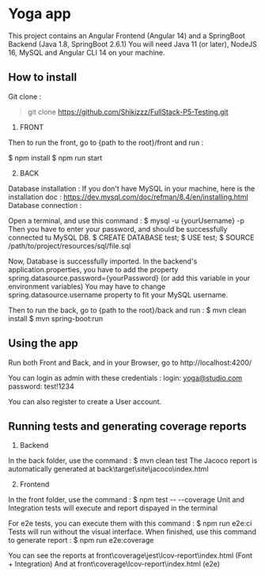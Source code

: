 # Yoga app

This project contains an Angular Frontend (Angular 14) and a SpringBoot Backend (Java 1.8, SpringBoot 2.6.1)
You will need Java 11 (or later), NodeJS 16, MySQL and Angular CLI 14 on your machine.

## How to install

Git clone :

> git clone https://github.com/Shikizzz/FullStack-P5-Testing.git

1) FRONT

Then to run the front, go to {path to the root}/front and run :

$ npm install 
$ npm run start 

2) BACK

Database installation :
If you don't have MySQL in your machine, here is the installation doc : https://dev.mysql.com/doc/refman/8.4/en/installing.html
Database connection :

Open a terminal, and use this command :
$ mysql -u {yourUsername} -p
Then you have to enter your password, and should be successfully connected tu MySQL DB.
$ CREATE DATABASE test; 
$ USE test; 
$ SOURCE /path/to/project/resources/sql/file.sql 

Now, Database is successfully imported.
In the backend's application.properties, you have to add the property spring.datasource.password={yourPassword} (or add this variable in your environment variables)
You may have to change spring.datasource.username property to fit your MySQL username.

Then to run the back, go to {path to the root}/back and run :
$ mvn clean install
$ mvn spring-boot:run

## Using the app

Run both Front and Back, and in your Browser, go to http://localhost:4200/

You can login as admin with these credentials :
login: yoga@studio.com
password: test!1234

You can also register to create a User account.

## Running tests and generating coverage reports

1) Backend

In the back folder, use the command :
$ mvn clean test
The Jacoco report is automatically generated at back\target\site\jacoco\index.html

2) Frontend

In the front folder, use the command :
$ npm test -- --coverage
Unit and Integration tests will execute and report dispayed in the terminal

For e2e tests, you can execute them with this command : 
$ npm run e2e:ci
Tests will run without the visual interface. When finished, use this command to generate report :
$ npm run e2e:coverage

You can see the reports at front\coverage\jest\lcov-report\index.html (Font + Integration)
And at  front\coverage\lcov-report\index.html (e2e)
